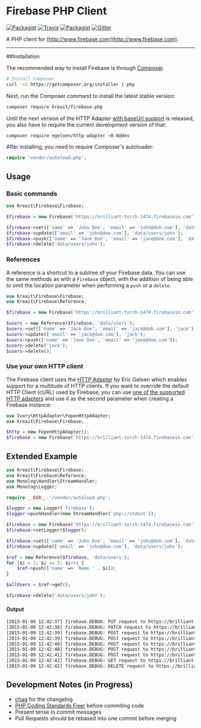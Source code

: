 # Firebase PHP Client

[![Packagist](https://img.shields.io/packagist/v/kreait/firebase-php.svg?style=flat-square)](https://packagist.org/packages/kreait/firebase-php)
[![Travis](https://img.shields.io/travis/kreait/firebase-php.svg?style=flat-square)](https://travis-ci.org/kreait/firebase-php)
[![Packagist](https://img.shields.io/packagist/l/kreait/firebase-php.svg?style=flat-square)](https://github.com/kreait/firebase-php/blob/master/LICENSE)
[![Gitter](https://img.shields.io/badge/Gitter-Join%20Chat-45cba1.svg?style=flat-square)](https://gitter.im/kreait/firebase-php)

A PHP client for [http://www.firebase.com](http://www.firebase.com).

---

##Installation

The recommended way to install Firebase is through
[Composer](http://getcomposer.org).

```bash
# Install Composer
curl -sS https://getcomposer.org/installer | php
```

Next, run the Composer command to install the latest stable version:

```bash
composer require kreait/firebase-php
```

Until the next version of the HTTP Adapter [with baseUrl support](https://github.com/egeloen/ivory-http-adapter/pull/52) is released, you also have to require the current development version of that:

```bash
composer require egeloen/http-adapter ~0.6@dev
```

After installing, you need to require Composer's autoloader:

```php
require 'vendor/autoload.php';
```

## Usage

### Basic commands

```php
use Kreait\Firebase\Firebase;

$firebase = new Firebase('https://brilliant-torch-1474.firebaseio.com');

$firebase->set(['name' => 'John Doe', 'email' => 'john@doh.com'], 'data/users/john');
$firebase->update(['email' => 'john@doe.com'], 'data/users/john');
$firebase->push(['name' => 'Jane Doe', 'email' => 'jane@doe.com'], 'data/users');
$firebase->delete('data/users/john');

```

### References

A reference is a shortcut to a subtree of your Firebase data. You can use the same methods as with a `Firebase` object, with the addition of being able to omit the location parameter when performing a `push` or a `delete`.

```php
use Kreait\Firebase\Firebase;
use Kreait\Firebase\Reference;

$firebase = new Firebase('https://brilliant-torch-1474.firebaseio.com');

$users = new Reference($firebase, 'data/users');
$users->set(['name' => 'Jack Doe', 'email' => 'jack@doh.com'], 'jack');
$users->update(['email' => 'jack@doe.com'], 'jack');
$users->push(['name' => 'Jane Doe', 'email' => 'jane@doe.com']);
$users->delete('jack');
$users->delete();
```

### Use your own HTTP client

The Firebase client uses the [HTTP Adapter](https://github.com/egeloen/ivory-http-adapter) by Eric Geloen which enables support for a multitude of HTTP clients. If you want to override the default HTTP Client (cURL) used by Firebase, you can use [one of the supported HTTP adapters](https://github.com/egeloen/ivory-http-adapter/blob/master/doc/adapters.md) and use it as the second parameter when creating a Firebase instance:

```php
use Ivory\HttpAdapter\FopenHttpAdapter;
use Kreait\Firebase\Firebase;

$http = new FopenHttpAdapter();
$firebase = new Firebase('https://brilliant-torch-1474.firebaseio.com', $http);
```

## Extended Example

```php
use Kreait\Firebase\Firebase;
use Kreait\Firebase\Reference;
use Monolog\Handler\StreamHandler;
use Monolog\Logger;

require __DIR__.'/vendor/autoload.php';

$logger = new Logger('firebase');
$logger->pushHandler(new StreamHandler('php://stdout'));

$firebase = new Firebase('https://brilliant-torch-1474.firebaseio.com');
$firebase->setLogger($logger);

$firebase->set(['name' => 'John Doe', 'email' => 'john@doh.com'], 'data/users/john');
$firebase->update(['email' => 'john@doe.com'], 'data/users/john');

$ref = new Reference($firebase, 'data/users');
for ($i = 1; $i <= 5; $i++) {
    $ref->push(['name' => 'Name ' . $i]);
}

$allUsers = $ref->get();

$firebase->delete('data/users/john');
```

#### Output

```bash
[2015-01-09 12:42:37] firebase.DEBUG: PUT request to https://brilliant-torch-1474.firebaseio.com/path/to/my/location.json {"data_sent":{"key":"value"}} []
[2015-01-09 12:42:38] firebase.DEBUG: PATCH request to https://brilliant-torch-1474.firebaseio.com/path/to/my/location.json {"data_sent":{"key":"new value"}} []
[2015-01-09 12:42:39] firebase.DEBUG: POST request to https://brilliant-torch-1474.firebaseio.com/path/to/my/location.json {"data_sent":{"key1":"value1"}} []
[2015-01-09 12:42:39] firebase.DEBUG: POST request to https://brilliant-torch-1474.firebaseio.com/path/to/my/location.json {"data_sent":{"key2":"value2"}} []
[2015-01-09 12:42:40] firebase.DEBUG: POST request to https://brilliant-torch-1474.firebaseio.com/path/to/my/location.json {"data_sent":{"key3":"value3"}} []
[2015-01-09 12:42:40] firebase.DEBUG: POST request to https://brilliant-torch-1474.firebaseio.com/path/to/my/location.json {"data_sent":{"key4":"value4"}} []
[2015-01-09 12:42:41] firebase.DEBUG: POST request to https://brilliant-torch-1474.firebaseio.com/path/to/my/location.json {"data_sent":{"key5":"value5"}} []
[2015-01-09 12:42:42] firebase.DEBUG: GET request to https://brilliant-torch-1474.firebaseio.com/path/to/my/location.json {"data_sent":null} []
[2015-01-09 12:42:42] firebase.DEBUG: DELETE request to https://brilliant-torch-1474.firebaseio.com/path/to/my/location.json {"data_sent":null} []
```


## Development Notes (in Progress)

- [chag](https://github.com/mtdowling/chag) for the changelog
- [PHP Coding Standards Fixer](http://cs.sensiolabs.org) before commiting code
- Present tense in commit messages
- Pull Requests should be rebased into one commit before merging

